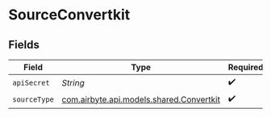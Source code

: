 # SourceConvertkit


## Fields

| Field                                                                         | Type                                                                          | Required                                                                      | Description                                                                   |
| ----------------------------------------------------------------------------- | ----------------------------------------------------------------------------- | ----------------------------------------------------------------------------- | ----------------------------------------------------------------------------- |
| `apiSecret`                                                                   | *String*                                                                      | :heavy_check_mark:                                                            | API Secret                                                                    |
| `sourceType`                                                                  | [com.airbyte.api.models.shared.Convertkit](../../models/shared/Convertkit.md) | :heavy_check_mark:                                                            | N/A                                                                           |